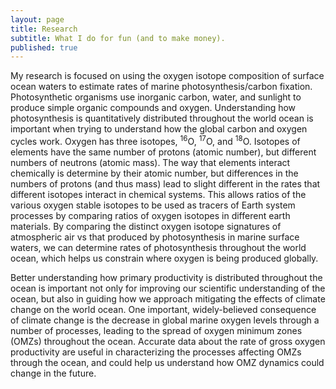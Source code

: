 ```yaml
---
layout: page
title: Research
subtitle: What I do for fun (and to make money).
published: true
---
```


My research is focused on using the oxygen isotope composition of surface ocean waters to estimate rates of marine photosynthesis/carbon fixation. Photosynthetic organisms use inorganic carbon, water, and sunlight to produce simple organic compounds and oxygen. Understanding how photosynthesis is quantitatively distributed throughout the world ocean is important when trying to understand how the global carbon and oxygen cycles work. Oxygen has three isotopes, <sup>16</sup>O, <sup>17</sup>O, and <sup>18</sup>O. Isotopes of elements have the same number of protons (atomic number), but different numbers of neutrons (atomic mass). The way that elements interact chemically is determine by their atomic number, but differences in the numbers of protons (and thus mass) lead to slight different in the rates that different isotopes interact in chemical systems. This allows ratios of the various oxygen stable isotopes to be used as tracers of Earth system processes by comparing ratios of oxygen isotopes in different earth materials. By comparing the distinct oxygen isotope signatures of atmospheric air vs that produced by photosynthesis in marine surface waters, we can determine rates of photosynthesis throughout the world ocean, which helps us constrain where oxygen is being produced globally. 

Better understanding how primary productivity is distributed throughout the ocean is important not only for improving our scientific understanding of the ocean, but also in guiding how we approach mitigating the effects of climate change on the world ocean. One important, widely-believed consequence of climate change is the decrease in global marine oxygen levels through a number of processes, leading to the spread of oxygen minimum zones (OMZs) throughout the ocean. Accurate data about the rate of gross oxygen productivity are useful in characterizing the processes affecting OMZs through the ocean, and could help us understand how OMZ dynamics could change in the future.
